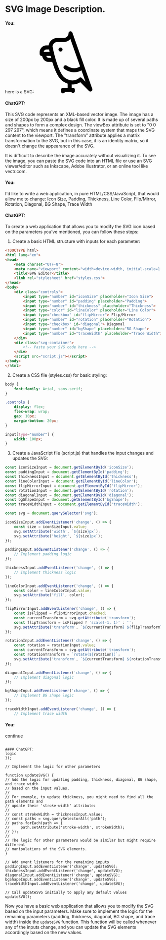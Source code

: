# SVG Image Description.

#### You:
here is a SVG: <svg fill="#000000" height="200px" width="200px" version="1.1" id="Capa_1" xmlns="http://www.w3.org/2000/svg" xmlns:xlink="http://www.w3.org/1999/xlink" viewBox="0 0 297 297" xml:space="preserve" transform="matrix(1, 0, 0, 1, 0, 0)"><g id="SVGRepo_bgCarrier" stroke-width="0"></g><g id="SVGRepo_tracerCarrier" stroke-linecap="round" stroke-linejoin="round"></g><g id="SVGRepo_iconCarrier"> <g> <path d="M274.841,275.379L179.087,6.428c-1.578-4.434-6.117-7.086-10.758-6.287c-4.637,0.801-8.025,4.824-8.025,9.531 c0,12.201-9.926,22.127-22.127,22.127h-32.189c-20.859,0-38.164,15.482-41.043,35.558H54.867c-18.344,0-33.27,14.925-33.27,33.27 v7.573c0,2.565,1.02,5.025,2.834,6.84c1.814,1.813,4.273,2.832,6.838,2.832h2.445c3.01,13.764,12.602,28.521,32.275,28.521h16.414 c15.133,49.147,32.047,80.239,50.289,92.4c7.805,5.203,15.656,9.131,23.5,11.771v20.078h-22.246c-5.34,0-9.672,4.331-9.672,9.672 v7.013c0,5.341,4.332,9.672,9.672,9.672c4.42,0,8.146-2.964,9.303-7.013h30.062c1.635,3.023,4.834,5.078,8.512,5.078 c5.342,0,9.672-4.33,9.672-9.672v-5.078c0-5.341-4.33-9.672-9.672-9.672h-6.287v-16.2c1.498,0.098,2.994,0.161,4.488,0.161 c16.738,0,29.469-6.124,36.98-11.028l41.885,41.887c1.867,1.866,4.344,2.832,6.842,2.832c1.783,0,3.574-0.491,5.166-1.496 C274.72,284.382,276.359,279.639,274.841,275.379z M54.867,86.701h12.156c0.715,3.364,1.588,7.351,2.615,11.826l-28.539,0.001 C42.115,91.842,47.902,86.701,54.867,86.701z M54.359,119.132c-0.182-0.419-0.346-0.839-0.502-1.261h20.502 c0.768,2.975,1.582,6.04,2.438,9.179H65.99C60.261,127.05,56.785,124.681,54.359,119.132z M224.693,223.906 c-1.889-1.888-4.363-2.832-6.84-2.832c-2.475,0-4.951,0.944-6.838,2.832c-0.113,0.114-11.891,11.354-30.99,11.354 c-11.785,0-24.1-4.227-36.602-12.562c-29.598-19.732-52.826-114.206-59.549-150.236c0.428-11.827,10.184-21.318,22.113-21.318 h32.189c12.443,0,23.627-5.51,31.234-14.218l46.625,130.955c-8.07,5.86-31.615,18.374-64.617-3.628 c-4.445-2.963-10.449-1.765-13.412,2.683c-2.963,4.444-1.764,10.449,2.682,13.412c18.057,12.038,34.24,15.789,47.395,15.789 c7.103,0,13.324-1.095,18.478-2.567c6.561-1.873,11.961-4.482,16.137-6.975l19.525,54.845L224.693,223.906z"></path> <path d="M122.097,77.443c-2.545,0-5.041,1.034-6.84,2.833c-1.799,1.8-2.834,4.295-2.834,6.839c0,2.544,1.035,5.039,2.834,6.837 c1.809,1.8,4.295,2.835,6.84,2.835c2.543,0,5.039-1.035,6.836-2.835c1.809-1.808,2.836-4.293,2.836-6.837 c0-2.544-1.027-5.039-2.836-6.839C127.136,78.477,124.64,77.443,122.097,77.443z"></path> </g> </g></svg>

#### ChatGPT:
This SVG code represents an XML-based vector image. The image has a size of 200px by 200px and a black fill color. It is made up of several paths and shapes to form a complex design. The viewBox attribute is set to "0 0 297 297", which means it defines a coordinate system that maps the SVG content to the viewport. The "transform" attribute applies a matrix transformation to the SVG, but in this case, it is an identity matrix, so it doesn't change the appearance of the SVG.

It is difficult to describe the image accurately without visualizing it. To see the image, you can paste the SVG code into an HTML file or use an SVG viewer/editor such as Inkscape, Adobe Illustrator, or an online tool like vectr.com.


#### You:
I'd like to write a web application, in pure HTML/CSS/JavaScript, that would allow me to change: Icon Size, Padding, Thickness, Line Color, Flip/Mirror, Rotation, Diagonal, BG Shape, Trace Width

#### ChatGPT:
To create a web application that allows you to modify the SVG icon based on the parameters you've mentioned, you can follow these steps:

1. Create a basic HTML structure with inputs for each parameter:

```html
<!DOCTYPE html>
<html lang="en">
<head>
    <meta charset="UTF-8">
    <meta name="viewport" content="width=device-width, initial-scale=1.0">
    <title>SVG Editor</title>
    <link rel="stylesheet" href="styles.css">
</head>
<body>
    <div class="controls">
        <input type="number" id="iconSize" placeholder="Icon Size">
        <input type="number" id="padding" placeholder="Padding">
        <input type="number" id="thickness" placeholder="Thickness">
        <input type="color" id="lineColor" placeholder="Line Color">
        <input type="checkbox" id="flipMirror"> Flip/Mirror
        <input type="number" id="rotation" placeholder="Rotation">
        <input type="checkbox" id="diagonal"> Diagonal
        <input type="number" id="bgShape" placeholder="BG Shape">
        <input type="number" id="traceWidth" placeholder="Trace Width">
    </div>
    <div class="svg-container">
        <!-- Paste your SVG code here -->
    </div>
    <script src="script.js"></script>
</body>
</html>
```

2. Create a CSS file (styles.css) for basic styling:

```css
body {
    font-family: Arial, sans-serif;
}

.controls {
    display: flex;
    flex-wrap: wrap;
    gap: 10px;
    margin-bottom: 20px;
}

input[type="number"] {
    width: 100px;
}
```

3. Create a JavaScript file (script.js) that handles the input changes and updates the SVG:

```javascript
const iconSizeInput = document.getElementById('iconSize');
const paddingInput = document.getElementById('padding');
const thicknessInput = document.getElementById('thickness');
const lineColorInput = document.getElementById('lineColor');
const flipMirrorInput = document.getElementById('flipMirror');
const rotationInput = document.getElementById('rotation');
const diagonalInput = document.getElementById('diagonal');
const bgShapeInput = document.getElementById('bgShape');
const traceWidthInput = document.getElementById('traceWidth');

const svg = document.querySelector('svg');

iconSizeInput.addEventListener('change', () => {
    const size = iconSizeInput.value;
    svg.setAttribute('width', `${size}px`);
    svg.setAttribute('height', `${size}px`);
});

paddingInput.addEventListener('change', () => {
    // Implement padding logic
});

thicknessInput.addEventListener('change', () => {
    // Implement thickness logic
});

lineColorInput.addEventListener('change', () => {
    const color = lineColorInput.value;
    svg.setAttribute('fill', color);
});

flipMirrorInput.addEventListener('change', () => {
    const isFlipped = flipMirrorInput.checked;
    const currentTransform = svg.getAttribute('transform');
    const flipTransform = isFlipped ? 'scale(-1, 1)' : '';
    svg.setAttribute('transform', `${currentTransform} ${flipTransform}`);
});

rotationInput.addEventListener('change', () => {
    const rotation = rotationInput.value;
    const currentTransform = svg.getAttribute('transform');
    const rotationTransform = `rotate(${rotation})`;
    svg.setAttribute('transform', `${currentTransform} ${rotationTransform}`);
});

diagonalInput.addEventListener('change', () => {
    // Implement diagonal logic
});

bgShapeInput.addEventListener('change', () => {
    // Implement BG shape logic
});

traceWidthInput.addEventListener('change', () => {
    // Implement trace width
```


#### You:
continue
```

#### ChatGPT:
logic
});

// Implement the logic for other parameters

function updateSVG() {
// Add the logic for updating padding, thickness, diagonal, BG shape, and trace width
// based on the input values.
//
// For example, to update thickness, you might need to find all the path elements and
// update their 'stroke-width' attribute:
//
// const strokeWidth = thicknessInput.value;
// const paths = svg.querySelectorAll('path');
// paths.forEach(path => {
//     path.setAttribute('stroke-width', strokeWidth);
// });
//
// The logic for other parameters would be similar but might require different
// manipulations of the SVG elements.
}

// Add event listeners for the remaining inputs
paddingInput.addEventListener('change', updateSVG);
thicknessInput.addEventListener('change', updateSVG);
diagonalInput.addEventListener('change', updateSVG);
bgShapeInput.addEventListener('change', updateSVG);
traceWidthInput.addEventListener('change', updateSVG);

// Call updateSVG initially to apply any default values
updateSVG();

```

Now you have a basic web application that allows you to modify the SVG based on the input parameters. Make sure to implement the logic for the remaining parameters (padding, thickness, diagonal, BG shape, and trace width) inside the `updateSVG` function. This function will be called whenever any of the inputs change, and you can update the SVG elements accordingly based on the new values.
```
